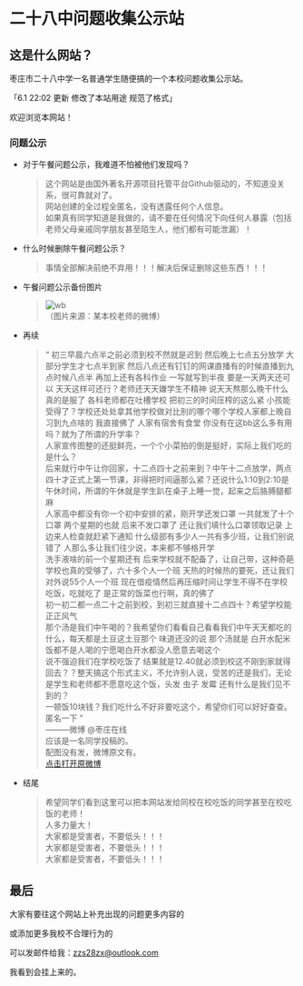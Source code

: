 # 二十八中问题收集公示站

## 这是什么网站？

枣庄市二十八中学一名普通学生随便搞的一个本校问题收集公示站。

「6.1 22:02 更新 修改了本站用途 规范了格式」

欢迎浏览本网站！

### 问题公示

* 对于午餐问题公示，我难道不怕被他们发现吗？  
  > 这个网站是由国外著名开源项目托管平台Github驱动的，不知道没关系，很可靠就对了。  
  > 网站创建的全过程全匿名，没有透露任何个人信息。  
  > 如果真有同学知道是我做的，请不要在任何情况下向任何人暴露（包括老师父母亲戚同学朋友甚至陌生人，他们都有可能泄漏）！  
* 什么时候删除午餐问题公示？  
  > 事情全部解决前绝不弃用！！！解决后保证删除这些东西！！！  
* 午餐问题公示备份图片  
  > ![wb](https://thumbsnap.com/i/rA58NVJW.jpg)  
  > （图片来源：某本校老师的微博）  
* 再续  
  > “ 初三早晨六点半之前必须到校不然就是迟到 然后晚上七点五分放学 大部分学生才七点半到家 然后八点还有钉钉的网课直播有的时候直播到九点时候八点半 再加上还有各科作业 一写就写到半夜 要是一天两天还可以 天天这样可还行？老师还天天嫌学生不精神  说天天熬那么晚干什么  
  > 真的是服了  各科老师都在吐槽学校 把初三的时间压榨的这么紧 小孩能受得了？学校还处处拿其他学校做对比别的哪个哪个学校人家都上晚自习到九点啥的 我直接佛了 人家有宿舍有食堂 你没有在这bb这么多有用吗？就为了所谓的升学率？  
  > 人家宣传图整的还挺鲜亮，一个个小菜拍的倒是挺好，实际上我们吃的是什么？  
  > 后来就行中午让你回家，十二点四十之前来到？中午十二点放学，两点四十才正式上第一节课，非得把时间逼那么紧？还说什么1:10到2:10是午休时间，所谓的午休就是学生趴在桌子上睡一觉，起来之后胳膊腿都麻  
  > 人家高中都没有你一个初中安排的紧，刚开学还发口罩 一共就发了十个口罩 两个星期的也就 后来不发口罩了 还让我们填什么口罩领取记录 上边来人检查就赶紧下通知 什么级部有多少人一共有多少班，让我们别说错了 人那么多让我们往少说，本来都不够格开学  
  > 洗手液啥的前一个星期还有 后来学校就不配备了，让自己带，这种奇葩学校也真的受够了，六十多个人一个班 天热的时候热的要死，还让我们对外说55个人一个班 现在借疫情然后再压缩时间让学生不得不在学校吃饭，吃就吃了 是正常的饭菜也行啊，真的佛了  
  > 初一初二都一点二十之前到校，到初三就直接十二点四十？希望学校能正正风气  
  > 那个汤是我们中午喝的？我希望你们看看自己看看我们中午天天都吃的什么，每天都是土豆这土豆那个 味道还没的说 那个汤就是 白开水配米饭都不是人喝的宁愿喝白开水都没人愿意去喝这个  
  > 说不强迫我们在学校吃饭了 结果就是12.40就必须到校这不刚到家就得回去？？整天搞这个形式主义，不允许别人说，受苦的还是我们，无论是学生和老师都不愿意吃这个饭，头发 虫子 发霉 还有什么是我们见不到的？  
  > 一顿饭10块钱？我们吃什么不好非要吃这个，希望你们可以好好查查。匿名一下 ”  
  >    ———微博 @枣庄在线  
  >    应该是一名同学投稿的。  
  >    配图没有发，微博原文有。  
  >    [点击打开原微博](https://weibo.com/1371163915/J4uOODPMu)  
* 结尾  
  > 希望同学们看到这里可以把本网站发给同校在校吃饭的同学甚至在校吃饭的老师！  
  > 人多力量大！  
  > 大家都是受害者，不要低头！！！  
  > 大家都是受害者，不要低头！！！  
  > 大家都是受害者，不要低头！！！  

## 最后

大家有要往这个网站上补充出现的问题更多内容的

或添加更多我校不合理行为的

可以发邮件给我：zzs28zx@outlook.com

我看到会挂上来的。

